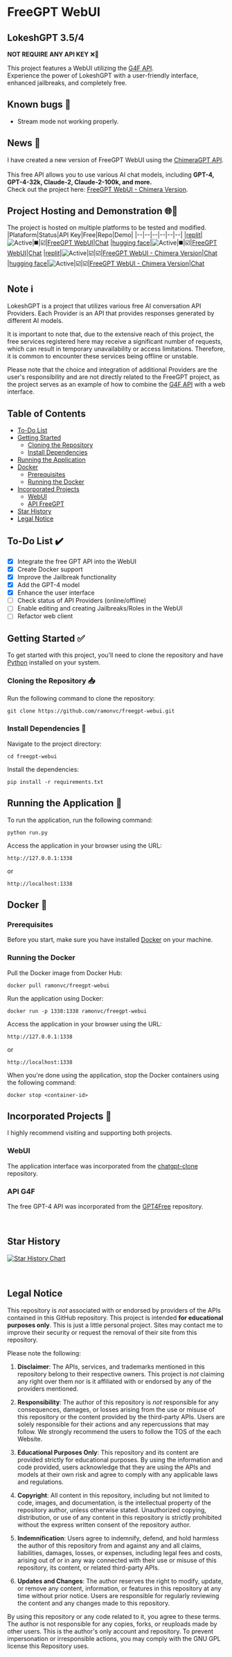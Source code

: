 # FreeGPT WebUI

## LokeshGPT 3.5/4

<strong>NOT REQUIRE ANY API KEY</strong> ❌🔑

This project features a WebUI utilizing the [G4F API](https://github.com/Lokesh1973/LokeshGpt). <br>
Experience the power of LokeshGPT with a user-friendly interface, enhanced jailbreaks, and completely free.

## Known bugs 🚧

- Stream mode not working properly.

## News 📢

I have created a new version of FreeGPT WebUI using the [ChimeraGPT API](https://chimeragpt.adventblocks.cc/).
<br>
<br>
This free API allows you to use various AI chat models, including <strong>GPT-4, GPT-4-32k, Claude-2, Claude-2-100k, and more.</strong> <br>
Check out the project here: [FreeGPT WebUI - Chimera Version](https://github.com/ramonvc/freegpt-webui/tree/chimeragpt-version).

## Project Hosting and Demonstration 🌐🚀

The project is hosted on multiple platforms to be tested and modified.
|Plataform|Status|API Key|Free|Repo|Demo|
|--|--|--|--|--|--|
|[replit](https://replit.com/)|![Active](https://img.shields.io/badge/Active-brightgreen)|◼️|☑️|[FreeGPT WebUI](https://replit.com/@ramonvc/freegpt-webui)|[Chat](https://freegpt-webui.ramonvc.repl.co/chat/)
|[hugging face](https://huggingface.co)|![Active](https://img.shields.io/badge/Active-brightgreen)|◼️|☑️|[FreeGPT WebUI](https://huggingface.co/spaces/monra/freegpt-webui/tree/main)|[Chat](https://huggingface.co/spaces/monra/freegpt-webui)
|[replit](https://replit.com/)|![Active](https://img.shields.io/badge/Active-brightgreen)|☑️|☑️|[FreeGPT WebUI - Chimera Version](https://replit.com/@ramonvc/freegpt-webui-chimera)|[Chat](https://freegpt-webui-chimera.ramonvc.repl.co/chat/)
|[hugging face](https://huggingface.co)|![Active](https://img.shields.io/badge/Active-brightgreen)|☑️|☑️|[FreeGPT WebUI - Chimera Version](https://huggingface.co/spaces/monra/freegpt-webui-chimera/tree/main)|[Chat](https://huggingface.co/spaces/monra/freegpt-webui-chimera)

## Note ℹ️

<p>
  LokeshGPT is a project that utilizes various free AI conversation API Providers. Each Provider is an API that provides responses generated by different AI models.

It is important to note that, due to the extensive reach of this project, the free services registered here may receive a significant number of requests, which can result in temporary unavailability or access limitations. Therefore, it is common to encounter these services being offline or unstable.

Please note that the choice and integration of additional Providers are the user's responsibility and are not directly related to the FreeGPT project, as the project serves as an example of how to combine the <a href="https://github.com/xtekky/gpt4free">G4F API</a> with a web interface.

</p>

## Table of Contents

- [To-Do List](#to-do-list-%EF%B8%8F)
- [Getting Started](#getting-started-white_check_mark)
  - [Cloning the Repository](#cloning-the-repository-inbox_tray)
  - [Install Dependencies](#install-dependencies-wrench)
- [Running the Application](#running-the-application-rocket)
- [Docker](#docker-)
  - [Prerequisites](#prerequisites)
  - [Running the Docker](#running-the-docker)
- [Incorporated Projects](#incorporated-projects-busts_in_silhouette)
  - [WebUI](#webui)
  - [API FreeGPT](#api-g4f)
- [Star History](#star-history)
- [Legal Notice](#legal-notice)

##

## To-Do List ✔️

- [x] Integrate the free GPT API into the WebUI
- [x] Create Docker support
- [x] Improve the Jailbreak functionality
- [x] Add the GPT-4 model
- [x] Enhance the user interface
- [ ] Check status of API Providers (online/offline)
- [ ] Enable editing and creating Jailbreaks/Roles in the WebUI
- [ ] Refactor web client

## Getting Started :white_check_mark:

To get started with this project, you'll need to clone the repository and have [Python](https://www.python.org/downloads/) installed on your system.

### Cloning the Repository :inbox_tray:

Run the following command to clone the repository:

```
git clone https://github.com/ramonvc/freegpt-webui.git
```

### Install Dependencies :wrench:

Navigate to the project directory:

```
cd freegpt-webui
```

Install the dependencies:

```
pip install -r requirements.txt
```

## Running the Application :rocket:

To run the application, run the following command:

```
python run.py
```

Access the application in your browser using the URL:

```
http://127.0.0.1:1338
```

or

```
http://localhost:1338
```

## Docker 🐳

### Prerequisites

Before you start, make sure you have installed [Docker](https://www.docker.com/get-started) on your machine.

### Running the Docker

Pull the Docker image from Docker Hub:

```
docker pull ramonvc/freegpt-webui
```

Run the application using Docker:

```
docker run -p 1338:1338 ramonvc/freegpt-webui
```

Access the application in your browser using the URL:

```
http://127.0.0.1:1338
```

or

```
http://localhost:1338
```

When you're done using the application, stop the Docker containers using the following command:

```
docker stop <container-id>
```

## Incorporated Projects :busts_in_silhouette:

I highly recommend visiting and supporting both projects.

### WebUI

The application interface was incorporated from the [chatgpt-clone](https://github.com/xtekky/chatgpt-clone) repository.

### API G4F

The free GPT-4 API was incorporated from the [GPT4Free](https://github.com/xtekky/gpt4free) repository.

<br>

## Star History

[![Star History Chart](https://api.star-history.com/svg?repos=ramonvc/freegpt-webui&type=Timeline)](https://star-history.com/#ramonvc/freegpt-webui&Timeline)

<br>

## Legal Notice

This repository is _not_ associated with or endorsed by providers of the APIs contained in this GitHub repository. This
project is intended **for educational purposes only**. This is just a little personal project. Sites may contact me to
improve their security or request the removal of their site from this repository.

Please note the following:

1. **Disclaimer**: The APIs, services, and trademarks mentioned in this repository belong to their respective owners.
   This project is _not_ claiming any right over them nor is it affiliated with or endorsed by any of the providers
   mentioned.

2. **Responsibility**: The author of this repository is _not_ responsible for any consequences, damages, or losses
   arising from the use or misuse of this repository or the content provided by the third-party APIs. Users are solely
   responsible for their actions and any repercussions that may follow. We strongly recommend the users to follow the
   TOS of the each Website.

3. **Educational Purposes Only**: This repository and its content are provided strictly for educational purposes. By
   using the information and code provided, users acknowledge that they are using the APIs and models at their own risk
   and agree to comply with any applicable laws and regulations.

4. **Copyright**: All content in this repository, including but not limited to code, images, and documentation, is the
   intellectual property of the repository author, unless otherwise stated. Unauthorized copying, distribution, or use
   of any content in this repository is strictly prohibited without the express written consent of the repository
   author.

5. **Indemnification**: Users agree to indemnify, defend, and hold harmless the author of this repository from and
   against any and all claims, liabilities, damages, losses, or expenses, including legal fees and costs, arising out of
   or in any way connected with their use or misuse of this repository, its content, or related third-party APIs.

6. **Updates and Changes**: The author reserves the right to modify, update, or remove any content, information, or
   features in this repository at any time without prior notice. Users are responsible for regularly reviewing the
   content and any changes made to this repository.

By using this repository or any code related to it, you agree to these terms. The author is not responsible for any
copies, forks, or reuploads made by other users. This is the author's only account and repository. To prevent
impersonation or irresponsible actions, you may comply with the GNU GPL license this Repository uses.
